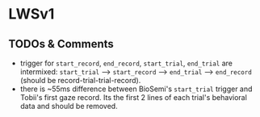 # LWSv1

## TODOs & Comments
* trigger for `start_record`, `end_record`, `start_trial`, `end_trial` are intermixed: `start_trial` --> `start_record` --> `end_trial` --> `end_record` (should be record-trial-trial-record).
* there is ~55ms difference between BioSemi's `start_trial` trigger and Tobii's first gaze record. Its the first 2 lines of each trial's behavioral data and should be removed.
